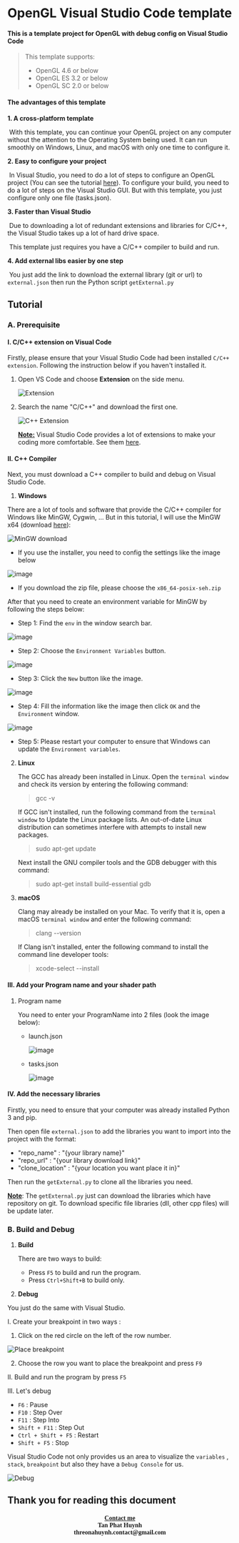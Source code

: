 # OpenGL Visual Studio Code template

#### This is a template project for OpenGL with debug config on Visual Studio Code

> This template supports:
>
> * OpenGL 4.6 or below
> * OpenGL ES 3.2 or below
> * OpenGL SC 2.0 or below

#### The advantages of this template

**1. A cross-platform template**

​	With this template, you can continue your OpenGL project on any computer without the attention to the Operating System being used. It can run smoothly on Windows, Linux, and macOS with only one time to configure it.

**2. Easy to configure your project**

​	In Visual Studio, you need to do a lot of steps to configure an OpenGL project (You can see the tutorial <a href="http://www.mcihanozer.com/tips/setting-up-libraries/setting-up-glfw-for-visual-studio/">here</a>). To configure your build, you need to do a lot of steps on the Visual Studio GUI. But with this template, you just configure only one file (tasks.json).

**3. Faster than Visual Studio**

​	Due to downloading a lot of redundant extensions and libraries for C/C++, the Visual Studio takes up a lot of hard drive space. 

​	This template just requires you have a C/C++ compiler to build and run. 

**4. Add external libs easier by one step**

​	You just add the link to download the external library (git or url) to `external.json` then run the Python script `getExternal.py`

<h2><b>Tutorial</b></h2>



<h3 style="text-align:left"><b>A. Prerequisite</b></h3>

<h4>I. C/C++ extension on Visual Code</h4>

Firstly, please ensure that your Visual Studio Code had been installed `C/C++ extension`. Following the instruction below if you haven't installed it.

1. Open VS Code and choose <b>Extension</b> on the side menu.

   ![Extension](https://user-images.githubusercontent.com/66297538/118797279-9f43fb00-b8c6-11eb-89d8-6fa0865bebc0.png)
   
2. Search the name "C/C++" and download the first one.

   ![C++ Extension](https://user-images.githubusercontent.com/66297538/118797363-b682e880-b8c6-11eb-8d2a-cf556c2a0ca8.png)

   <b><u>Note:</u></b> Visual Studio Code provides a lot of extensions to make your coding more comfortable. See them  <a href="https://blog.logrocket.com/top-10-vs-code-extensions-2021/#importcost">here</a>.

<h4> II. C++ Compiler</h4>

Next, you must download a C++ compiler to build and debug on Visual Studio Code.

1. **Windows**

 There are a lot of tools and software that provide the C/C++ compiler for Windows like MinGW, Cygwin, ... But in this tutorial, I will use the MinGW x64 (download <a href="https://sourceforge.net/projects/mingw-w64/files/Toolchains%20targetting%20Win64/Personal%20Builds/mingw-builds/" target="_blank">here</a>):

![MinGW download](https://user-images.githubusercontent.com/66297538/118797421-c4d10480-b8c6-11eb-9a1c-28b22cfdf435.png)

- If you use the installer, you need to config the settings like the image below

![image](https://user-images.githubusercontent.com/66297538/120953780-f592b400-c777-11eb-99ec-952065180966.png)

- If you download the zip file, please choose the `x86_64-posix-seh.zip` 


After that you need to create an environment variable for MinGW by following the steps below:
   - Step 1: Find the `env` in the window search bar.

   ![image](https://user-images.githubusercontent.com/66297538/120768256-24c1df00-c546-11eb-841c-b3e8d504fb0c.png)
   - Step 2: Choose the `Environment Variables` button.

   ![image](https://user-images.githubusercontent.com/66297538/120768431-58046e00-c546-11eb-813e-043163b11612.png)
   - Step 3: Click the `New` button like the image.

   ![image](https://user-images.githubusercontent.com/66297538/120768587-83875880-c546-11eb-970a-633766cdfdf7.png)
   - Step 4: Fill the information like the image then click `OK` and the `Environment` window.

   ![image](https://user-images.githubusercontent.com/66297538/120768738-aade2580-c546-11eb-9d77-96b2d900542c.png)

- Step 5: Please restart your computer to ensure that Windows can update the `Environment variables`.


2. **Linux**

   The GCC has already been installed in Linux. Open the `terminal window` and check its version by entering the following command:

   > gcc -v

   If GCC isn't installed, run the following command from the `terminal window` to Update the Linux package lists. An out-of-date Linux distribution can sometimes interfere with attempts to install new packages.

   > sudo apt-get update

   Next install the GNU compiler tools and the GDB debugger with this command:

   > sudo apt-get install build-essential gdb

3. **macOS**

   Clang may already be installed on your Mac. To verify that it is, open a macOS `terminal window` and enter the following command:

   > clang --version

   If Clang isn't installed, enter the following command to install the command line developer tools:

   > xcode-select --install

<h4>III. Add your Program name and your shader path</h4>

1. Program name

   You need to enter your ProgramName into 2 files (look the image below):

   - launch.json

     ![image](https://user-images.githubusercontent.com/66297538/120979694-0d7e2e00-c7a0-11eb-9ff3-f3c4238aa042.png)

   - tasks.json

     ![image](https://user-images.githubusercontent.com/66297538/120979781-225ac180-c7a0-11eb-96e1-ded8246aba61.png)

<h4>IV. Add the necessary libraries</h4>

Firstly, you need to ensure that your computer was already installed Python 3 and pip.

Then open file `external.json` to add the libraries you want to import into the project with the format:

- "repo_name" : "{your library name}"
- "repo_url" : "{your library download link}"
- "clone_location" : "{your location you want place it in}"

Then run the `getExternal.py` to clone all the libraries you need.

**<u>Note</u>**: The `getExternal.py` just can download the libraries which have repository on git. To download specific file libraries (dll, other cpp files) will be update later.

<h3 style="text-align:left"><b>B. Build and Debug</b></h3>

1. **Build**

   There are two ways to build:

   - Press `F5` to build and run the program.
   - Press `Ctrl+Shift+B` to build only.

2. **Debug**

You just do the same with Visual Studio.

I. Create your breakpoint in two ways :

1. Click on the red circle on the left of the row number.

![Place breakpoint](https://user-images.githubusercontent.com/66297538/118797730-14afcb80-b8c7-11eb-89fe-99d4405dbc4d.png)


2. Choose the row you want to place the breakpoint and press `F9` 

II. Build and run the program by press `F5`

III. Let's debug

* `F6` : Pause
* `F10` : Step Over
* `F11` : Step Into
* `Shift + F11` : Step Out
* `Ctrl + Shift + F5` : Restart
* `Shift + F5` : Stop

Visual Studio Code not only provides us an area to visualize the `variables` , `stack`, `breakpoint` but also they have a `Debug Console` for us.

![Debug](https://user-images.githubusercontent.com/66297538/118797799-209b8d80-b8c7-11eb-8e5b-f58356a878e9.png)




## Thank you for reading this document

<h4 style="text-align:center; font-family:time New Roman">
    <div><b><u>Contact me</u></b></div>
    <div>Tan Phat Huynh</div>
    <div>threonahuynh.contact@gmail.com</div></h4>
